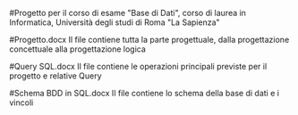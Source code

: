 #Progetto per il corso di esame "Base di Dati", corso di laurea in Informatica, Università degli studi di Roma "La Sapienza"

#Progetto.docx
Il file contiene tutta la parte progettuale, dalla progettazione concettuale alla progettazione logica

#Query SQL.docx
Il file contiene le operazioni principali previste per il progetto e relative Query

#Schema BDD in SQL.docx
Il file contiene lo schema della base di dati e i vincoli